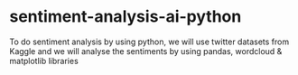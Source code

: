 # sentiment-analysis-ai-python
To do sentiment analysis by using python, we will use twitter datasets from Kaggle and we will analyse the sentiments by using pandas, wordcloud &amp; matplotlib libraries
